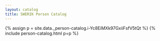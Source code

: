 ```yaml
---
layout: catalog
title: SWERIK Person Catalog
---
```

{% assign p = site.data._person-catalog.i-Yc8EiMXk97GxiiFsfV5tQt %}
{% include person-catalog.html p=p %}


